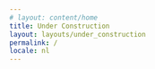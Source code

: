 ```yaml
---
# layout: content/home
title: Under Construction
layout: layouts/under_construction
permalink: /
locale: nl
---
```

